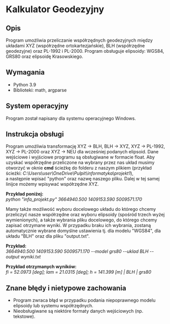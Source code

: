 # Kalkulator Geodezyjny
## Opis
Program umożliwia przeliczanie współrzędnych geodezyjnych między układami XYZ (współrzędne ortokartezjańskie), BLH (współrzędne geodezyjne) oraz PL-1992 i PL-2000. Program obsługuje elipsoidy: WGS84, GRS80 oraz elipsoidę Krasowskiego.
## Wymagania
- Python 3.9
- Biblioteki: math, argparse
## System operacyjny
Program został napisany dla systemu operacyjnego Windows.
## Instrukcja obsługi
Program umożliwia transformację XYZ -> BLH, BLH -> XYZ, XYZ -> PL-1992, XYZ -> PL-2000 oraz XYZ -> NEU dla wcześniej podanych elipsoid.
Dane wejściowe i wyjściowe programu są obsługiwane w formacie float.
Aby uzyskać współrzędne przeliczone na wybrany przez nas układ musimy otworzyć w oknie **cmd** ścieżkę do folderu z naszym plikiem (przykład ścieżki: *C:\Users\user\OneDrive\Pulpit\informatyka\projekt1*), \
a następnie wpisać "python" oraz nazwę naszego pliku. Dalej w tej samej linijce możemy wpisywać współrzędne XYZ. 

**Przykład poniżej:** \
*python "infa_projekt.py" 3664940.500 1409153.590 5009571.170*

Mamy także możliwość wyboru docelowego układu do którego chcemy przeliczyć nasze współrzędne oraz wyboru elipsoidy (spośród trzech wyżej wymienionych), a także wybrania pliku docelowego, do którego chcemy zapisać otrzymane wyniki.
W przypadku braku ich wybrania, zostaną automatycznie wybrane domyślne ustawienia tj. dla modelu "WGS84", dla układu "BLH" oraz dla pliku "output.txt".

**Przykład:** \
*3664940.500 1409153.590 5009571.170 --model grs80 --uklad BLH --output wyniki.txt*

**Przykład otrzymanych wyników:** \
*fi = 52.0973 [deg]; lam = 21.0315 [deg]; h = 141.399 [m] | BLH | grs80*
## Znane błędy i nietypowe zachowania
- Program zwraca błąd w przypadku podania niepoprawnego modelu elipsoidy lub systemu współrzędnych.
- Nieobsługiwane są niektóre formaty danych wejściowych (np. tekstowe).
